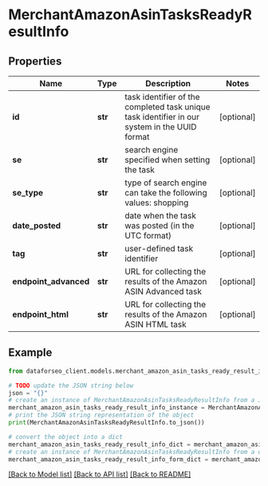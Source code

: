 # MerchantAmazonAsinTasksReadyResultInfo


## Properties

Name | Type | Description | Notes
------------ | ------------- | ------------- | -------------
**id** | **str** | task identifier of the completed task unique task identifier in our system in the UUID format | [optional] 
**se** | **str** | search engine specified when setting the task | [optional] 
**se_type** | **str** | type of search engine can take the following values: shopping | [optional] 
**date_posted** | **str** | date when the task was posted (in the UTC format) | [optional] 
**tag** | **str** | user-defined task identifier | [optional] 
**endpoint_advanced** | **str** | URL for collecting the results of the Amazon ASIN Advanced task | [optional] 
**endpoint_html** | **str** | URL for collecting the results of the Amazon ASIN HTML task | [optional] 

## Example

```python
from dataforseo_client.models.merchant_amazon_asin_tasks_ready_result_info import MerchantAmazonAsinTasksReadyResultInfo

# TODO update the JSON string below
json = "{}"
# create an instance of MerchantAmazonAsinTasksReadyResultInfo from a JSON string
merchant_amazon_asin_tasks_ready_result_info_instance = MerchantAmazonAsinTasksReadyResultInfo.from_json(json)
# print the JSON string representation of the object
print(MerchantAmazonAsinTasksReadyResultInfo.to_json())

# convert the object into a dict
merchant_amazon_asin_tasks_ready_result_info_dict = merchant_amazon_asin_tasks_ready_result_info_instance.to_dict()
# create an instance of MerchantAmazonAsinTasksReadyResultInfo from a dict
merchant_amazon_asin_tasks_ready_result_info_form_dict = merchant_amazon_asin_tasks_ready_result_info.from_dict(merchant_amazon_asin_tasks_ready_result_info_dict)
```
[[Back to Model list]](../README.md#documentation-for-models) [[Back to API list]](../README.md#documentation-for-api-endpoints) [[Back to README]](../README.md)


